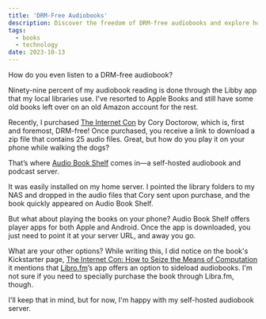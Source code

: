 ```yaml
---
title: 'DRM-Free Audiobooks'
description: Discover the freedom of DRM-free audiobooks and explore how to listen to them on your terms.
tags:
  - books
  - technology
date: 2023-10-13
---
```


How do you even listen to a DRM-free audiobook?

Ninety-nine percent of my audiobook reading is done through the Libby app that my local libraries use. I've resorted to Apple Books and still have some old books left over on an old Amazon account for the rest.

Recently, I purchased [The Internet Con](https://craphound.com/internetcon/) by Cory Doctorow, which is, first and foremost, DRM-free! Once purchased, you receive a link to download a zip file that contains 25 audio files. Great, but how do you play it on your phone while walking the dogs?

That’s where [Audio Book Shelf](https://www.audiobookshelf.org) comes in—a self-hosted audiobook and podcast server.

It was easily installed on my home server. I pointed the library folders to my NAS and dropped in the audio files that Cory sent upon purchase, and the book quickly appeared on Audio Book Shelf.

But what about playing the books on your phone? Audio Book Shelf offers player apps for both Apple and Android. Once the app is downloaded, you just need to point it at your server URL, and away you go.

What are your other options? While writing this, I did notice on the book's Kickstarter page, [The Internet Con: How to Seize the Means of Computation](https://www.kickstarter.com/projects/doctorow/the-internet-con-how-to-seize-the-means-of-computation) it mentions that [Libro.fm](https://libro.fm/)’s app offers an option to sideload audiobooks. I'm not sure if you need to specially purchase the book through Libra.fm, though.

I'll keep that in mind, but for now, I'm happy with my self-hosted audiobook server.